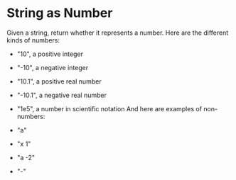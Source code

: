 # String as Number

Given a string, return whether it represents a number. Here are the different kinds of numbers:

- "10", a positive integer
- "-10", a negative integer
- "10.1", a positive real number
- "-10.1", a negative real number
- "1e5", a number in scientific notation
And here are examples of non-numbers:

- "a"
- "x 1"
- "a -2"
- "-"